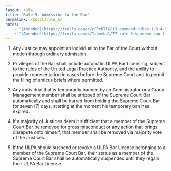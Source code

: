 ```yaml
---
layout: rule
title: "Rule 5. Admission to the Bar"
permalink: /supct/rule_5/
notes:
    - "[Amended](https://trello.com/c/cFPxDTlX/13-amended-rules-1-3-4-5-6-7-15-25-26-27-29-32-33-34-35-38-39-43) on June 13th, 2025, to take effect on June 28th, 2025."
    - "[Amended](https://trello.com/c/YsbmeLe1/77-rule-5-supreme-court-bar-admission) prior to June 1st, 2025"
---
```


1. Any Justice may appoint an individual to the Bar of the Court without motion through ordinary admission.


2. Privileges of the Bar shall include automatic ULPA Bar Licensing, subject to the rules of the United Legal Practice Authority, and the ability to provide representation in cases before the Supreme Court and to permit the filing of amicus briefs where permitted.


3. Any individual that is temporarily banned by an Administrator or a Group Management member shall be stripped of the Supreme Court Bar automatically and shall be barred from holding the Supreme Court Bar for seven (7) days, starting at the moment his temporary ban has expired.


4. If a majority of Justices deem it sufficient that a member of the Supreme Court Bar be removed for gross misconduct or any action that brings disrepute onto himself, that member shall be removed via majority vote of the Justices.

5. If the ULPA should suspend or revoke a ULPA Bar License belonging to a member of the Supreme Court Bar, their status as a member of the Supreme Court Bar shall be automatically suspended until they regain their ULPA Bar License.
